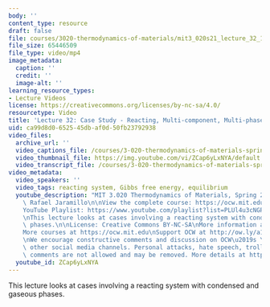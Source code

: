 ```yaml
---
body: ''
content_type: resource
draft: false
file: courses/3020-thermodynamics-of-materials/mit3_020s21_lecture_32_1080p_v2_360p_16_9.mp4
file_size: 65446509
file_type: video/mp4
image_metadata:
  caption: ''
  credit: ''
  image-alt: ''
learning_resource_types:
- Lecture Videos
license: https://creativecommons.org/licenses/by-nc-sa/4.0/
resourcetype: Video
title: 'Lecture 32: Case Study - Reacting, Multi-component, Multi-phase Systems'
uid: ca99d8d0-6525-45db-af0d-50fb23792938
video_files:
  archive_url: ''
  video_captions_file: /courses/3-020-thermodynamics-of-materials-spring-2021/mit3_020s21_lecture_32_1080p_v2_captions.vtt
  video_thumbnail_file: https://img.youtube.com/vi/ZCap6yLxNYA/default.jpg
  video_transcript_file: /courses/3-020-thermodynamics-of-materials-spring-2021/mit3_020s21_lecture_32_1080p_v2_transcript.pdf
video_metadata:
  video_speakers: ''
  video_tags: reacting system, Gibbs free energy, equilibrium
  youtube_description: "MIT 3.020 Thermodynamics of Materials, Spring 2021\nInstructor:\
    \ Rafael Jaramillo\n\nView the complete course: https://ocw.mit.edu/courses/3-020-thermodynamics-of-materials-spring-2021/\n\
    YouTube Playlist: https://www.youtube.com/playlist?list=PLUl4u3cNGP61g-yRbJz4ghFPJLiok1HxX\n\
    \nThis lecture looks at cases involving a reacting system with condensed and gaseous\
    \ phases.\n\nLicense: Creative Commons BY-NC-SA\nMore information at https://ocw.mit.edu/terms\n\
    More courses at https://ocw.mit.edu\nSupport OCW at http://ow.ly/a1If50zVRlQ\n\
    \nWe encourage constructive comments and discussion on OCW\u2019s YouTube and\
    \ other social media channels. Personal attacks, hate speech, trolling, and inappropriate\
    \ comments are not allowed and may be removed. More details at https://ocw.mit.edu/comments."
  youtube_id: ZCap6yLxNYA
---
```

This lecture looks at cases involving a reacting system with condensed and gaseous phases.